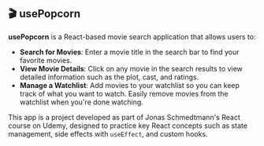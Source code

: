 ## 🎬 usePopcorn

**usePopcorn** is a React-based movie search application that allows users to:

- **Search for Movies**: Enter a movie title in the search bar to find your favorite movies.
- **View Movie Details**: Click on any movie in the search results to view detailed information such as the plot, cast, and ratings.
- **Manage a Watchlist**: Add movies to your watchlist so you can keep track of what you want to watch. Easily remove movies from the watchlist when you're done watching.

This app is a project developed as part of Jonas Schmedtmann's React course on Udemy, designed to practice key React concepts such as state management, side effects with `useEffect`, and custom hooks.

